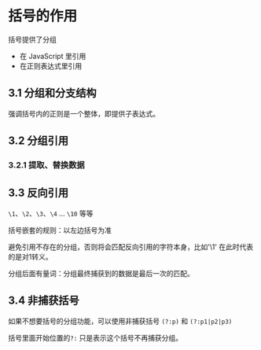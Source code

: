 # 括号的作用

括号提供了分组
- 在 JavaScript 里引用
- 在正则表达式里引用

## 3.1 分组和分支结构

强调括号内的正则是一个整体，即提供子表达式。

## 3.2 分组引用

### 3.2.1 提取、替换数据

## 3.3 反向引用

`\1`、`\2`、`\3`、`\4` ... `\10` 等等

括号嵌套的规则：以左边括号为准

避免引用不存在的分组，否则将会匹配反向引用的字符本身，比如'\1' 在此时代表的是对1转义。

分组后面有量词：分组最终捕获到的数据是最后一次的匹配。

## 3.4 非捕获括号

如果不想要括号的分组功能，可以使用非捕获括号 `(?:p)` 和 `(?:p1|p2|p3)`

括号里面开始位置的`?:` 只是表示这个括号不再捕获分组。


